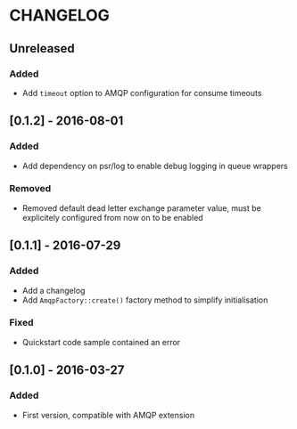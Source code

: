 # CHANGELOG

## Unreleased
### Added
  - Add `timeout` option to AMQP configuration for consume timeouts

## [0.1.2] - 2016-08-01
### Added
  - Add dependency on psr/log to enable debug logging in queue wrappers
  
### Removed
  - Removed default dead letter exchange parameter value, must be explicitely configured from now on to be enabled
  
## [0.1.1] - 2016-07-29
### Added
  - Add a changelog
  - Add `AmqpFactory::create()` factory method to simplify initialisation

### Fixed
  - Quickstart code sample contained an error

## [0.1.0] - 2016-03-27
### Added
  - First version, compatible with AMQP extension
